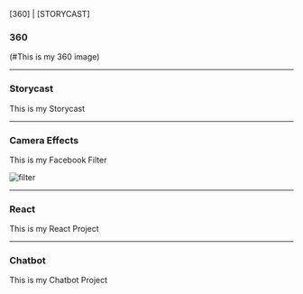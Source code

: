 
[360] |   [STORYCAST]  

### 360

(#This is my 360 image)

<script src="//vizor.io/scripts/embed.js" data-vizorurl="//vizor.io/embed/gitbritt/360-world-copy" ></script>

***

### Storycast

This is my Storycast

<script src="//vizor.io/scripts/embed.js" data-vizorurl="//vizor.io/embed/techstart/vizor_lesson_scale_escape" ></script>

***


### Camera Effects

This is my Facebook Filter

![filter](https://github.com/fbgitbritt/images/blob/master/techstart%20filter.jpg ) 

***

### React

This is my React Project

***

### Chatbot

This is my Chatbot Project
